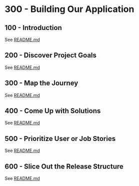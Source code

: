 # 300 - Building Our Application

## 100 - Introduction

See [README.md](./100/README.md)

## 200 - Discover Project Goals

See [README.md](./200/README.md)

## 300 - Map the Journey

See [README.md](./300/README.md)

## 400 - Come Up with Solutions

See [README.md](./400/README.md)

## 500 - Prioritize User or Job Stories

See [README.md](./500/README.md)

## 600 - Slice Out the Release Structure

See [README.md](./600/README.md)
